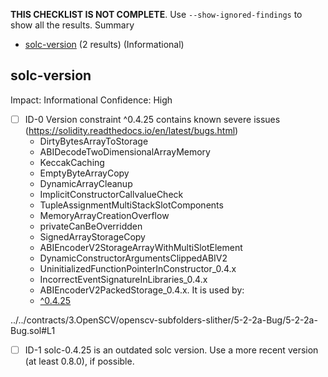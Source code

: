 **THIS CHECKLIST IS NOT COMPLETE**. Use `--show-ignored-findings` to show all the results.
Summary
 - [solc-version](#solc-version) (2 results) (Informational)
## solc-version
Impact: Informational
Confidence: High
 - [ ] ID-0
Version constraint ^0.4.25 contains known severe issues (https://solidity.readthedocs.io/en/latest/bugs.html)
	- DirtyBytesArrayToStorage
	- ABIDecodeTwoDimensionalArrayMemory
	- KeccakCaching
	- EmptyByteArrayCopy
	- DynamicArrayCleanup
	- ImplicitConstructorCallvalueCheck
	- TupleAssignmentMultiStackSlotComponents
	- MemoryArrayCreationOverflow
	- privateCanBeOverridden
	- SignedArrayStorageCopy
	- ABIEncoderV2StorageArrayWithMultiSlotElement
	- DynamicConstructorArgumentsClippedABIV2
	- UninitializedFunctionPointerInConstructor_0.4.x
	- IncorrectEventSignatureInLibraries_0.4.x
	- ABIEncoderV2PackedStorage_0.4.x.
It is used by:
	- [^0.4.25](../../contracts/3.OpenSCV/openscv-subfolders-slither/5-2-2a-Bug/5-2-2a-Bug.sol#L1)

../../contracts/3.OpenSCV/openscv-subfolders-slither/5-2-2a-Bug/5-2-2a-Bug.sol#L1


 - [ ] ID-1
solc-0.4.25 is an outdated solc version. Use a more recent version (at least 0.8.0), if possible.

